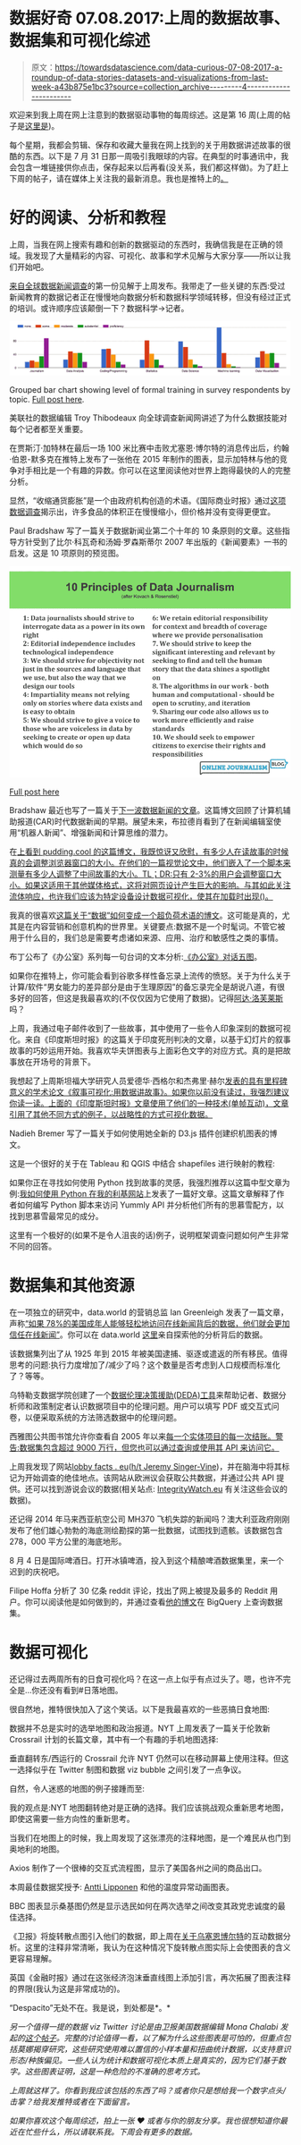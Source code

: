 # 数据好奇 07.08.2017:上周的数据故事、数据集和可视化综述

> 原文：<https://towardsdatascience.com/data-curious-07-08-2017-a-roundup-of-data-stories-datasets-and-visualizations-from-last-week-a43b875e1bc3?source=collection_archive---------4----------------------->

欢迎来到我上周在网上注意到的数据驱动事物的每周综述。这是第 16 周(上周的帖子是[这里是](https://medium.com/towards-data-science/data-curious-31-07-2017-a-roundup-of-data-stories-datasets-and-visualizations-from-last-week-da8b8cf5ea9b))。

每个星期，我都会剪辑、保存和收藏大量我在网上找到的关于用数据讲述故事的很酷的东西。以下是 7 月 31 日那一周吸引我眼球的内容。在典型的时事通讯中，我会包含一堆链接供你点击，保存起来以后再看(没关系，我们都这样做)。为了赶上下周的帖子，请在媒体上关注我的最新消息。我也是推特上的[。](https://twitter.com/bnj_cooley)

# 好的阅读、分析和教程

上周，当我在网上搜索有趣和创新的数据驱动的东西时，我确信我是在正确的领域。我发现了大量精彩的内容、可视化、故事和学术见解与大家分享——所以让我们开始吧。

[来自全球数据新闻调查](https://medium.com/@Bahareh/state-of-data-journalism-globally-cb2f4696ad3d)的第一份见解于上周发布。我带走了一些关键的东西:受过新闻教育的数据记者正在慢慢地向数据分析和数据科学领域转移，但没有经过正式的培训。或许顺序应该颠倒一下？数据科学→记者。

![](img/be3ce935ff6426c77352c0ae39cb08f4.png)

Grouped bar chart showing level of formal training in survey respondents by topic. [Full post here](https://medium.com/@Bahareh/state-of-data-journalism-globally-cb2f4696ad3d).

美联社的数据编辑 Troy Thibodeaux 向全球调查新闻网讲述了为什么数据技能对每个记者都至关重要。

在贾斯汀·加特林在最后一场 100 米比赛中击败尤塞恩·博尔特的消息传出后，约翰·伯恩-默多克在推特上发布了一张他在 2015 年制作的图表，显示加特林与他的竞争对手相比是一个有趣的异数。你可以在这里阅读他对世界上跑得最快的人的完整分析。

显然，“收缩通货膨胀”是一个由政府机构创造的术语。《国际商业时报》通过[这项数据调查](http://www.ibtimes.co.uk/shrinkflation-products-you-buy-are-slowly-shrinking-not-getting-cheaper-1631669)揭示出，许多食品的体积正在慢慢缩小，但价格并没有变得更便宜。

Paul Bradshaw 写了一篇关于数据新闻业第二个十年的 10 条原则的文章。这些指导方针受到了比尔·科瓦奇和汤姆·罗森斯蒂尔 2007 年出版的《新闻要素》一书的启发。这是 10 项原则的预览图。

![](img/9a5c3b828fe3b24f206b79676183f2b0.png)

[Full post here](https://onlinejournalismblog.com/2017/08/07/10-principles-for-data-journalism-in-its-second-decade/)

Bradshaw 最近也写了一篇关于[下一波数据新闻的文章](https://onlinejournalismblog.com/2017/08/01/future-of-data-journalism-book-chapter/)。这篇博文回顾了计算机辅助报道(CAR)时代数据新闻的早期。展望未来，布拉德肖看到了在新闻编辑室使用“机器人新闻”、增强新闻和计算思维的潜力。

在[上看到 pudding.cool 的这篇博文，我既惊讶又欣慰，有多少人在读故事的时候真的会调整浏览器窗口的大小。在他们的一篇视觉论文中，他们嵌入了一个脚本来测量有多少人调整了中间故事的大小。TL；DR:只有 2-3%的用户会调整窗口大小。如果这适用于其他媒体格式，这将对网页设计产生巨大的影响。与其如此关注流体响应，也许我们应该为特定设备设计数据可视化，使其在加载时出现()。](https://pudding.cool/process/resize/)

我真的很喜欢[这篇关于“数据”如何变成一个超负荷术语的博文](https://medium.com/@Ellayanor/we-need-to-talk-about-data-a2d29820203b)。这可能是真的，尤其是在内容营销和创意机构的世界里。关键要点:数据不是一个时髦词。不管它被用于什么目的，我们总是需要考虑诸如来源、应用、治疗和敏感性之类的事情。

布丁公布了《办公室》系列每一句台词的文本分析:[《办公室》对话五图](https://pudding.cool/2017/08/the-office/)。

如果你在推特上，你可能会看到谷歌多样性备忘录上流传的愤怒。关于为什么关于计算/软件“男女能力的差异部分是由于生理原因”的备忘录完全是胡说八道，有很多好的回答，但这是我最喜欢的(不仅仅因为它使用了数据)。记得[阿达·洛芙莱斯](https://en.wikipedia.org/wiki/Ada_Lovelace)吗？

上周，我通过电子邮件收到了一些故事，其中使用了一些令人印象深刻的数据可视化。来自《印度斯坦时报》的这篇关于印度死刑判决的文章，以基于幻灯片的叙事故事的巧妙运用开始。我喜欢华夫饼图表与上面彩色文字的对应方式。真的是把故事放在开场号的背景下。

我想起了上周斯坦福大学研究人员爱德华·西格尔和杰弗里·赫尔[发表的具有里程碑意义的学术论文《叙事可视化:用数据讲故事》。如果你以前没有读过，我强烈建议你读一读。上面的《印度斯坦时报》文章使用了他们的一种技术(单帧互动)，文章引用了其他不同方式的例子，以战略性的方式可视化数据。](http://vis.stanford.edu/files/2010-Narrative-InfoVis.pdf)

Nadieh Bremer 写了一篇关于如何使用她全新的 D3.js 插件创建织机图表的博文。

这是一个很好的关于在 Tableau 和 QGIS 中结合 shapefiles 进行映射的教程:

如果你正在寻找如何使用 Python 找到故事的灵感，我强烈推荐以这篇中型文章为例:[我如何使用 Python 在我的利基网站](https://hackernoon.com/how-i-used-python-to-publish-a-nice-article-on-my-niche-website-47452a7e73c6)上发表了一篇好文章。这篇文章解释了作者如何编写 Python 脚本来访问 Yummly API 并分析他们所有的思慕雪配方，以找到思慕雪最常见的成分。

这里有一个极好的(如果不是令人沮丧的话)例子，说明框架调查问题如何产生非常不同的回答。

# 数据集和其他资源

在一项独立的研究中，data.world 的营销总监 Ian Greenleigh 发表了一篇文章，声称[“如果 78%的美国成年人能够轻松地访问在线新闻背后的数据，他们就会更加信任在线新闻”](http://datadrivenjournalism.net/news_and_analysis/how_access_to_data_affects_trust_in_news)。你可以在 data.world [这里](https://data.world/ddjdemos/survey-how-access-to-data-affects-trust-in-news)亲自探索他的分析背后的数据。

该数据集列出了从 1925 年到 2015 年被美国逮捕、驱逐或遣返的所有移民。值得思考的问题:执行力度增加了/减少了吗？这个数量是否考虑到人口规模而标准化了？等等。

乌特勒支数据学院创建了一个[数据伦理决策援助(DEDA)工具](https://dataschool.nl/research/deda/?lang=en)来帮助记者、数据分析师和政策制定者认识数据项目中的伦理问题。用户可以填写 PDF 或交互式问卷，以便采取系统的方法筛选数据中的伦理问题。

西雅图公共图书馆允许你查看自 2005 年以来[每一个实体项目的每一次结账。警告:数据集包含超过 9000 万行，但您也可以通过查询或使用其 API 来访问它。](https://data.seattle.gov/dataset/Checkouts-by-Title-Physical-Items-/3h5r-qv5w)

上周我发现了网站[lobby facts . eu](https://lobbyfacts.eu/)([h/t Jeremy Singer-Vine](https://tinyletter.com/data-is-plural/letters/data-is-plural-2017-08-02-edition))，并在脑海中将其标记为开始调查的绝佳地点。该网站从欧洲议会获取公共数据，并通过公共 API 提供。还可以找到游说会议的数据(相关站点: [IntegrityWatch.eu](http://www.integritywatch.eu/) 有关注这些会议的数据)。

还记得 2014 年马来西亚航空公司 MH370 飞机失踪的新闻吗？澳大利亚政府刚刚发布了他们雄心勃勃的海底测绘勘探的第一批数据，试图找到遗骸。该数据包含 278，000 平方公里的海底地形。

8 月 4 日是国际啤酒日。打开冰镇啤酒，投入到这个精酿啤酒数据集里，来一个迟到的庆祝吧。

Filipe Hoffa 分析了 30 亿条 reddit 评论，找出了网上被提及最多的 Reddit 用户。你可以阅读他是如何做到的，并通过查看[他的博文](https://medium.com/@hoffa/the-most-famous-reddit-accounts-c9958b5bc376)在 BigQuery 上查询数据集。

# 数据可视化

还记得过去两周所有的日食可视化吗？在这一点上似乎有点过头了。嗯，也许不完全是…你还没有看到#日落地图。

很自然地，推特很快加入了这个笑话。以下是我最喜欢的一些恶搞日食地图:

数据并不总是实时的选举地图和政治报道。NYT 上周发表了一篇关于伦敦新 Crossrail 计划的长篇文章，其中有一个有趣的手机地图选择:

垂直翻转东/西运行的 Crossrail 允许 NYT 仍然可以在移动屏幕上使用注释。但这一选择似乎在 Twitter 制图和数据 viz bubble 之间引发了一点争议。

自然，令人迷惑的地图的例子接踵而至:

我的观点是:NYT 地图翻转绝对是正确的选择。我们应该挑战观众重新思考地图，即使这需要一些方向性的重新思考。

当我们在地图上的时候，我上周发现了这张漂亮的注释地图，是一个难民从也门到奥地利的地图。

Axios 制作了一个很棒的交互式流程图，显示了美国各州之间的商品出口。

本周最佳数据奖授予: [Antti Lipponen](https://twitter.com/anttilip) 和他的温度异常动画图表。

BBC 图表显示桑基图仍然是显示选民如何在两次选举之间改变其政党忠诚度的最佳选择。

《卫报》将旋转散点图引入他们的数据，即上周在[关于乌塞恩博尔特](https://www.theguardian.com/sport/ng-interactive/2017/aug/02/usain-bolt-fastest-man-ever-lived?CMP=share_btn_tw)的互动数据分析。这里的注释非常清晰，我认为在这种情况下旋转散点图实际上会使图表的含义更容易理解。

英国《金融时报》通过在这张经济泡沫垂直线图上添加引言，再次拓展了图表注释的界限(我认为这是非常成功的)。

“Despacito”无处不在。我是说，到处都是*。*

*另一个值得一提的数据 viz Twitter 讨论是由卫报美国数据编辑 Mona Chalabi 发起的[这个帖子](https://twitter.com/MonaChalabi/status/893117566151008256?s=09)。完整的讨论值得一看，以了解为什么这些图表是可怕的，但重点包括莫娜揭穿研究，这些研究使用难以置信的小样本量和扭曲统计数据，以支持意识形态/种族偏见。一些人认为统计和数据可视化本质上是真实的，因为它们基于数字。这些图表证明，这是一种危险的不准确的思考方式。*

*上周就这样了。你看到我应该包括的东西了吗？或者你只是想给我一个数字点头/击掌？给我发推特或者在下面留言。*

**如果你喜欢这个每周综述，拍上一张* ❤️️ *或者与你的朋友分享。我也很想知道你最近在忙些什么，所以请联系我。下周会有更多的数据。**